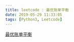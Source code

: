 ```yaml
---
title: leetcode : 最优账单平衡
date: 2019-05-29 11:33:05
tags: [Python3, Leetcode]
---
```


[最优账单平衡](https://leetcode-cn.com/problems/optimal-account-balancing/)

